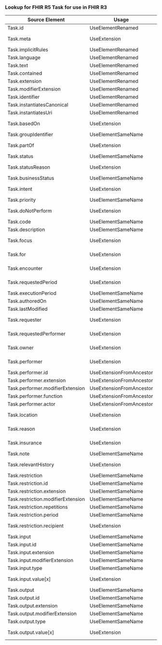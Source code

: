 ### Lookup for FHIR R5 Task for use in FHIR R3

| Source Element | Usage | Target |
| -------------- | ----- | ------ |
| Task.id | UseElementRenamed | ProcessRequest.id |
| Task.meta | UseExtension | http://hl7.org/fhir/5.0/StructureDefinition/extension-Task.meta |
| Task.implicitRules | UseElementRenamed | ProcessRequest.implicitRules |
| Task.language | UseElementRenamed | ProcessRequest.language |
| Task.text | UseElementRenamed | ProcessRequest.text |
| Task.contained | UseElementRenamed | ProcessRequest.contained |
| Task.extension | UseElementRenamed | ProcessRequest.extension |
| Task.modifierExtension | UseElementRenamed | ProcessRequest.modifierExtension |
| Task.identifier | UseElementRenamed | ProcessRequest.identifier |
| Task.instantiatesCanonical | UseElementRenamed | Task.definition[x] |
| Task.instantiatesUri | UseElementRenamed | Task.definition[x] |
| Task.basedOn | UseExtension | http://hl7.org/fhir/5.0/StructureDefinition/extension-Task.basedOn |
| Task.groupIdentifier | UseElementSameName | Task.groupIdentifier |
| Task.partOf | UseExtension | http://hl7.org/fhir/5.0/StructureDefinition/extension-Task.partOf |
| Task.status | UseElementSameName | Task.status |
| Task.statusReason | UseExtension | http://hl7.org/fhir/5.0/StructureDefinition/extension-Task.statusReason |
| Task.businessStatus | UseElementSameName | Task.businessStatus |
| Task.intent | UseExtension | http://hl7.org/fhir/5.0/StructureDefinition/extension-Task.intent |
| Task.priority | UseElementSameName | Task.priority |
| Task.doNotPerform | UseExtension | http://hl7.org/fhir/5.0/StructureDefinition/extension-Task.doNotPerform |
| Task.code | UseElementSameName | Task.code |
| Task.description | UseElementSameName | Task.description |
| Task.focus | UseExtension | http://hl7.org/fhir/5.0/StructureDefinition/extension-Task.focus |
| Task.for | UseExtension | http://hl7.org/fhir/5.0/StructureDefinition/extension-Task.for |
| Task.encounter | UseExtension | http://hl7.org/fhir/5.0/StructureDefinition/extension-Task.encounter |
| Task.requestedPeriod | UseExtension | http://hl7.org/fhir/5.0/StructureDefinition/extension-Task.requestedPeriod |
| Task.executionPeriod | UseElementSameName | Task.executionPeriod |
| Task.authoredOn | UseElementSameName | Task.authoredOn |
| Task.lastModified | UseElementSameName | Task.lastModified |
| Task.requester | UseExtension | http://hl7.org/fhir/5.0/StructureDefinition/extension-Task.requester |
| Task.requestedPerformer | UseExtension | http://hl7.org/fhir/5.0/StructureDefinition/extension-Task.requestedPerformer |
| Task.owner | UseExtension | http://hl7.org/fhir/5.0/StructureDefinition/extension-Task.owner |
| Task.performer | UseExtension | http://hl7.org/fhir/5.0/StructureDefinition/extension-Task.performer |
| Task.performer.id | UseExtensionFromAncestor | - |
| Task.performer.extension | UseExtensionFromAncestor | - |
| Task.performer.modifierExtension | UseExtensionFromAncestor | - |
| Task.performer.function | UseExtensionFromAncestor | - |
| Task.performer.actor | UseExtensionFromAncestor | - |
| Task.location | UseExtension | http://hl7.org/fhir/5.0/StructureDefinition/extension-Task.location |
| Task.reason | UseExtension | http://hl7.org/fhir/5.0/StructureDefinition/extension-Task.reason |
| Task.insurance | UseExtension | http://hl7.org/fhir/5.0/StructureDefinition/extension-Task.insurance |
| Task.note | UseElementSameName | Task.note |
| Task.relevantHistory | UseExtension | http://hl7.org/fhir/5.0/StructureDefinition/extension-Task.relevantHistory |
| Task.restriction | UseElementSameName | Task.restriction |
| Task.restriction.id | UseElementSameName | Task.restriction.id |
| Task.restriction.extension | UseElementSameName | Task.restriction.extension |
| Task.restriction.modifierExtension | UseElementSameName | Task.restriction.modifierExtension |
| Task.restriction.repetitions | UseElementSameName | Task.restriction.repetitions |
| Task.restriction.period | UseElementSameName | Task.restriction.period |
| Task.restriction.recipient | UseExtension | http://hl7.org/fhir/5.0/StructureDefinition/extension-Task.restriction.recipient |
| Task.input | UseElementSameName | Task.input |
| Task.input.id | UseElementSameName | Task.input.id |
| Task.input.extension | UseElementSameName | Task.input.extension |
| Task.input.modifierExtension | UseElementSameName | Task.input.modifierExtension |
| Task.input.type | UseElementSameName | Task.input.type |
| Task.input.value[x] | UseExtension | http://hl7.org/fhir/5.0/StructureDefinition/extension-Task.input.value |
| Task.output | UseElementSameName | Task.output |
| Task.output.id | UseElementSameName | Task.output.id |
| Task.output.extension | UseElementSameName | Task.output.extension |
| Task.output.modifierExtension | UseElementSameName | Task.output.modifierExtension |
| Task.output.type | UseElementSameName | Task.output.type |
| Task.output.value[x] | UseExtension | http://hl7.org/fhir/5.0/StructureDefinition/extension-Task.output.value |
